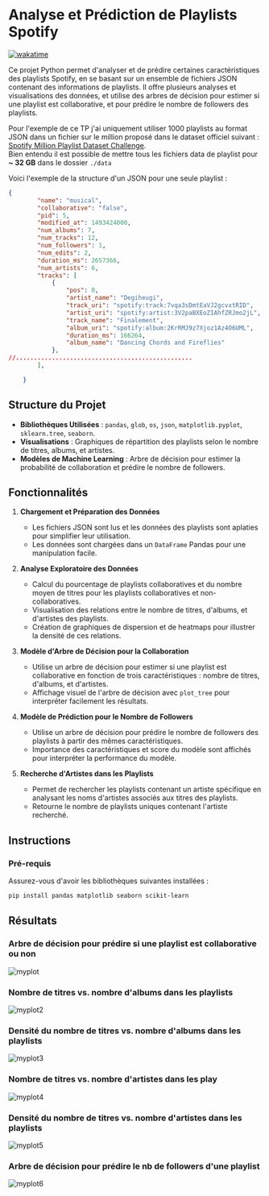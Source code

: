 # Analyse et Prédiction de Playlists Spotify
[![wakatime](https://wakatime.com/badge/user/a16f794f-b91d-4818-8dfc-d768ce605ece/project/fccc6583-d3b5-44d3-aa13-fc04318d316b.svg)](https://wakatime.com/badge/user/a16f794f-b91d-4818-8dfc-d768ce605ece/project/fccc6583-d3b5-44d3-aa13-fc04318d316b)

Ce projet Python permet d'analyser et de prédire certaines caractéristiques des playlists Spotify, en se basant sur un ensemble de fichiers JSON contenant des informations de playlists. Il offre plusieurs analyses et visualisations des données, et utilise des arbres de décision pour estimer si une playlist est collaborative, et pour prédire le nombre de followers des playlists.

Pour l'exemple de ce TP j'ai uniquement utiliser 1000 playlists au format JSON dans un fichier sur le million proposé dans le dataset officiel suivant : <a href="https://www.aicrowd.com/challenges/spotify-million-playlist-dataset-challenge">Spotify Million Playlist Dataset Challenge</a>.<br />
Bien entendu il est possible de mettre tous les fichiers data de playlist pour <b>~ 32 GB</b> dans le dossier ```./data```

Voici l'exemple de la structure d'un JSON pour une seule playlist : 
```json
{
        "name": "musical",
        "collaborative": "false",
        "pid": 5,
        "modified_at": 1493424000,
        "num_albums": 7,
        "num_tracks": 12,
        "num_followers": 1,
        "num_edits": 2,
        "duration_ms": 2657366,
        "num_artists": 6,
        "tracks": [
            {
                "pos": 0,
                "artist_name": "Degiheugi",
                "track_uri": "spotify:track:7vqa3sDmtEaVJ2gcvxtRID",
                "artist_uri": "spotify:artist:3V2paBXEoZIAhfZRJmo2jL",
                "track_name": "Finalement",
                "album_uri": "spotify:album:2KrRMJ9z7Xjoz1Az4O6UML",
                "duration_ms": 166264,
                "album_name": "Dancing Chords and Fireflies"
            },
//.................................................
        ],

    }
```

## Structure du Projet

- **Bibliothèques Utilisées** : `pandas`, `glob`, `os`, `json`, `matplotlib.pyplot`, `sklearn.tree`, `seaborn`.
- **Visualisations** : Graphiques de répartition des playlists selon le nombre de titres, albums, et artistes.
- **Modèles de Machine Learning** : Arbre de décision pour estimer la probabilité de collaboration et prédire le nombre de followers.

## Fonctionnalités

1. **Chargement et Préparation des Données**  
   - Les fichiers JSON sont lus et les données des playlists sont aplaties pour simplifier leur utilisation.
   - Les données sont chargées dans un `DataFrame` Pandas pour une manipulation facile.

2. **Analyse Exploratoire des Données**  
   - Calcul du pourcentage de playlists collaboratives et du nombre moyen de titres pour les playlists collaboratives et non-collaboratives.
   - Visualisation des relations entre le nombre de titres, d'albums, et d'artistes des playlists.
   - Création de graphiques de dispersion et de heatmaps pour illustrer la densité de ces relations.

3. **Modèle d'Arbre de Décision pour la Collaboration**  
   - Utilise un arbre de décision pour estimer si une playlist est collaborative en fonction de trois caractéristiques : nombre de titres, d'albums, et d'artistes.
   - Affichage visuel de l'arbre de décision avec `plot_tree` pour interpréter facilement les résultats.

4. **Modèle de Prédiction pour le Nombre de Followers**  
   - Utilise un arbre de décision pour prédire le nombre de followers des playlists à partir des mêmes caractéristiques.
   - Importance des caractéristiques et score du modèle sont affichés pour interpréter la performance du modèle.

5. **Recherche d'Artistes dans les Playlists**  
   - Permet de rechercher les playlists contenant un artiste spécifique en analysant les noms d'artistes associés aux titres des playlists.
   - Retourne le nombre de playlists uniques contenant l'artiste recherché.

## Instructions

### Pré-requis

Assurez-vous d'avoir les bibliothèques suivantes installées :

```bash
pip install pandas matplotlib seaborn scikit-learn
```

## Résultats

### Arbre de décision pour prédire si une playlist est collaborative ou non

![myplot](https://github.com/user-attachments/assets/c93fb3df-5a65-4191-af13-32023f432475)

### Nombre de titres vs. nombre d'albums dans les playlists

![myplot2](https://github.com/user-attachments/assets/ed04c881-d680-4f40-b4c2-8c0628614fda)

### Densité du nombre de titres vs. nombre d'albums dans les playlists

![myplot3](https://github.com/user-attachments/assets/50e42183-06f0-43f6-af5d-b40a4c4a2e0d)

### Nombre de titres vs. nombre d\'artistes dans les play

![myplot4](https://github.com/user-attachments/assets/b01d20e4-d50e-436b-8e79-8200aa404cc3)

### Densité du nombre de titres vs. nombre d'artistes dans les playlists

![myplot5](https://github.com/user-attachments/assets/dfe1f321-479a-4d41-8863-3a3b96e7d0ff)

### Arbre de décision pour prédire le nb de followers d'une playlist

![myplot6](https://github.com/user-attachments/assets/69d94017-e86a-4130-9757-2689ede9ff61)
